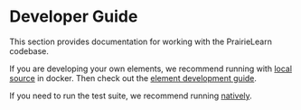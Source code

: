 # Developer Guide

This section provides documentation for working with the PrairieLearn codebase.

If you are developing your own elements, we recommend running with [local source](../installingLocal.md) in docker. Then check out the [element development guide](../devElements.md).

If you need to run the test suite, we recommend running [natively](../installingNative.md).
